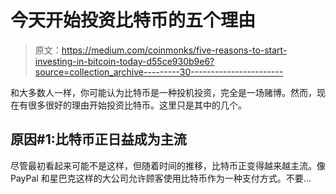 # 今天开始投资比特币的五个理由

> 原文：<https://medium.com/coinmonks/five-reasons-to-start-investing-in-bitcoin-today-d55ce930b9e6?source=collection_archive---------30----------------------->

和大多数人一样，你可能认为比特币是一种投机投资，完全是一场赌博。然而，现在有很多很好的理由开始投资比特币。这里只是其中的几个。

## **原因#1:比特币正日益成为主流**

尽管最初看起来可能不是这样，但随着时间的推移，比特币正变得越来越主流。像 PayPal 和星巴克这样的大公司允许顾客使用比特币作为一种支付方式。不要…
